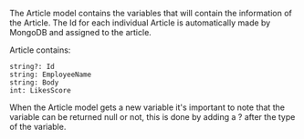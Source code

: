 The Article model contains the variables that will contain the information of the Article. The Id for each individual Article is automatically made by MongoDB and assigned to the article.

Article contains:

    string?: Id
    string: EmployeeName
    string: Body
    int: LikesScore


When the Article model gets a new variable it's important to note that the variable can be returned null or not, this is done by adding a ? after the type of the variable.